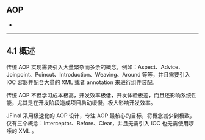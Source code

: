 ## AOP

-

---

## 4.1 概述

传统 AOP 实现需要引入大量繁杂而多余的概念，例如：Aspect、Advice、Joinpoint、Poincut、Introduction、Weaving、Around 等等，并且需要引入 IOC 容器并配合大量的 XML 或者 annotation 来进行组件装配。

传统 AOP 不但学习成本极高，开发效率极低，开发体验极差，而且还影响系统性能，尤其是在开发阶段造成项目启动缓慢，极大影响开发效率。

JFinal 采用极速化的 AOP 设计，专注 AOP 最核心的目标，将概念减少到极致，仅有三个概念：Interceptor、Before、Clear，并且无需引入 IOC 也无需使用啰嗦的 XML 。
